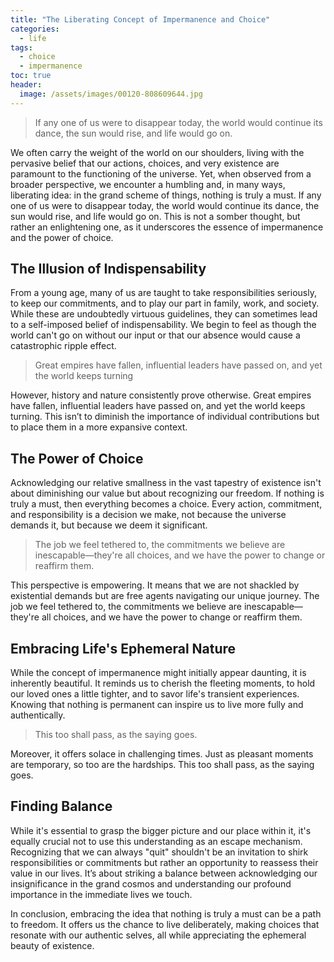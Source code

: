 ```yaml
---
title: "The Liberating Concept of Impermanence and Choice"
categories:
  - life
tags:
  - choice
  - impermanence
toc: true
header:
  image: /assets/images/00120-808609644.jpg
---
```


> If any one of us were to disappear today, the world would continue its dance, the sun would rise, and life would go on.

We often carry the weight of the world on our shoulders, living with the pervasive belief that our actions, choices, and very existence are paramount to the functioning of the universe. Yet, when observed from a broader perspective, we encounter a humbling and, in many ways, liberating idea: in the grand scheme of things, nothing is truly a must. If any one of us were to disappear today, the world would continue its dance, the sun would rise, and life would go on. This is not a somber thought, but rather an enlightening one, as it underscores the essence of impermanence and the power of choice.

## The Illusion of Indispensability

From a young age, many of us are taught to take responsibilities seriously, to keep our commitments, and to play our part in family, work, and society. While these are undoubtedly virtuous guidelines, they can sometimes lead to a self-imposed belief of indispensability. We begin to feel as though the world can't go on without our input or that our absence would cause a catastrophic ripple effect.

> Great empires have fallen, influential leaders have passed on, and yet the world keeps turning

However, history and nature consistently prove otherwise. Great empires have fallen, influential leaders have passed on, and yet the world keeps turning. This isn’t to diminish the importance of individual contributions but to place them in a more expansive context.

## The Power of Choice

Acknowledging our relative smallness in the vast tapestry of existence isn't about diminishing our value but about recognizing our freedom. If nothing is truly a must, then everything becomes a choice. Every action, commitment, and responsibility is a decision we make, not because the universe demands it, but because we deem it significant.

> The job we feel tethered to, the commitments we believe are inescapable—they're all choices, and we have the power to change or reaffirm them.

This perspective is empowering. It means that we are not shackled by existential demands but are free agents navigating our unique journey. The job we feel tethered to, the commitments we believe are inescapable—they're all choices, and we have the power to change or reaffirm them.

## Embracing Life's Ephemeral Nature

While the concept of impermanence might initially appear daunting, it is inherently beautiful. It reminds us to cherish the fleeting moments, to hold our loved ones a little tighter, and to savor life's transient experiences. Knowing that nothing is permanent can inspire us to live more fully and authentically.

> This too shall pass, as the saying goes.

Moreover, it offers solace in challenging times. Just as pleasant moments are temporary, so too are the hardships. This too shall pass, as the saying goes.

## Finding Balance

While it's essential to grasp the bigger picture and our place within it, it's equally crucial not to use this understanding as an escape mechanism. Recognizing that we can always "quit" shouldn't be an invitation to shirk responsibilities or commitments but rather an opportunity to reassess their value in our lives. It’s about striking a balance between acknowledging our insignificance in the grand cosmos and understanding our profound importance in the immediate lives we touch.

In conclusion, embracing the idea that nothing is truly a must can be a path to freedom. It offers us the chance to live deliberately, making choices that resonate with our authentic selves, all while appreciating the ephemeral beauty of existence.

